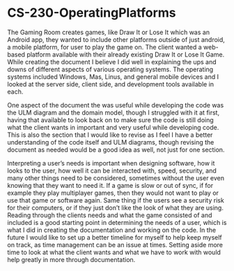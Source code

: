 # CS-230-OperatingPlatforms

The Gaming Room creates games, like Draw It or Lose It which was an Android app, they wanted to include other platforms outside of just android, a mobile platform, for user to play the game on. The client wanted a web-based platform available with their already existing Draw It or Lose It Game. While creating the document I believe I did well in explaining the ups and downs of different aspects of various operating systems. The operating systems included Windows, Mas, Linus, and general mobile devices and I looked at the server side, client side, and development tools available in each.

One aspect of the document the was useful while developing the code was the ULM diagram and the domain model, though I struggled with it at first, having that available to look back on to make sure the code is still doing what the client wants in important and very useful while developing code. This is also the section that I would like to revise as I feel I have a better understanding of the code itself and ULM diagrams, though revising the document as needed would be a good idea as well, not just for one section.

Interpreting a user’s needs is important when designing software, how it looks to the user, how well it can be interacted with, speed, security, and many other things need to be considered, sometimes without the user even knowing that they want to need it. If a game is slow or out of sync, if for example they play multiplayer games, then they would not want to play or use that game or software again. Same thing if the users see a security risk for their computers, or if they just don’t like the look of what they are using. Reading through the clients needs and what the game consisted of and included is a good starting point in determining the needs of a user, which is what I did in creating the documentation and working on the code. In the future I would like to set up a better timeline for myself to help keep myself on track, as time management can be an issue at times. Setting aside more time to look at what the client wants and what we have to work with would help greatly in more through documentation.
